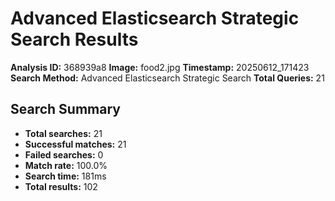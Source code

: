# Advanced Elasticsearch Strategic Search Results

**Analysis ID:** 368939a8
**Image:** food2.jpg
**Timestamp:** 20250612_171423
**Search Method:** Advanced Elasticsearch Strategic Search
**Total Queries:** 21

## Search Summary

- **Total searches:** 21
- **Successful matches:** 21
- **Failed searches:** 0
- **Match rate:** 100.0%
- **Search time:** 181ms
- **Total results:** 102

